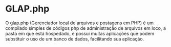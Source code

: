 # GLAP.php
O glap.php (Gerenciador local de arquivos e postagens em PHP) é um compilado simples de códigos php de administração de arquivos em loco, a pasta em que está hospedado, e possui muitas aplicações que podem substituir o uso de um banco de dados, facilitando sua aplicação.
